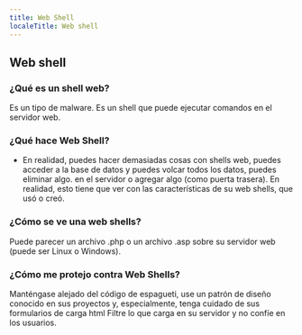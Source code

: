 ---
title: Web Shell
localeTitle: Web shell
---## Web shell

### ¿Qué es un shell web?

Es un tipo de malware. Es un shell que puede ejecutar comandos en el servidor web.

### ¿Qué hace Web Shell?

*   En realidad, puedes hacer demasiadas cosas con shells web, puedes acceder a la base de datos y puedes volcar todos los datos, puedes eliminar algo. en el servidor o agregar algo (como puerta trasera). En realidad, esto tiene que ver con las características de su web shells, que usó o creó.

### ¿Cómo se ve una web shells?

Puede parecer un archivo .php o un archivo .asp sobre su servidor web (puede ser Linux o Windows).

### ¿Cómo me protejo contra Web Shells?

Manténgase alejado del código de espagueti, use un patrón de diseño conocido en sus proyectos y, especialmente, tenga cuidado de sus formularios de carga html Filtre lo que carga en su servidor y no confíe en los usuarios.